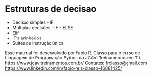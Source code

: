 Estruturas de decisao
=====================

- Decisão simples - IF
- Múltiplas decisões - IF - ELSE
- Elif
- IF’s aninhados
- Suites de instrução única

Esse material foi desenvolvido por Fabio R. Classo para o curso de Linguagem de
Programação Python da JCAVI Treinamentos em T.I.
https://www.jcavitreinamentos.com.br/
Contatos: frclasso@gmail.com
https://www.linkedin.com/in/fabio-reis-classo-46881425/